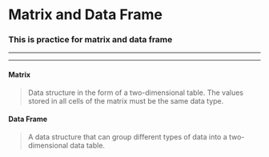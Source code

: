 # Matrix and Data Frame
### This is practice for matrix and data frame
***
***
#### Matrix
> Data structure in the form of a two-dimensional table. The values stored in all cells of the matrix must be the same data type.
#### Data Frame
> A data structure that can group different types of data into a two-dimensional data table.
